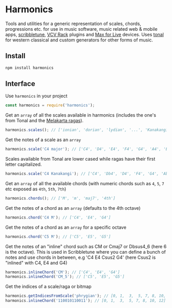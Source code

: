 # Harmonics

Tools and utilities for a generic representation of scales, chords, progressions etc. for use in music software, music related web & mobile apps, [scribbletune](https://scribbletune.com), [VCV Rack](https://vcvrack.com/) plugins and [Max for Live](https://www.ableton.com/en/live/max-for-live/) devices. Uses [tonal](https://github.com/tonaljs/tonal) for western classical and custom generators for other forms of music.

## Install

```bash
npm install harmonics
```

## Interface

Use `harmonics` in your project

```javascript
const harmonics = require('harmonics');
```

Get an `array` of all the scales available in harmonics (includes the one's from Tonal and the [Melakarta ragas](https://en.wikipedia.org/wiki/Melakarta)).

```javascript
harmonics.scales(); // ['ionian', 'dorian', 'lydian', '...', 'Kanakangi', 'Ratnangi', '...']
```

Get the notes of a scale as an `array`

```javascript
harmonics.scale('C4 major'); // ['C4', 'D4', 'E4', 'F4', 'G4', 'A4', 'B4']
```

Scales available from Tonal are lower cased while ragas have their first letter capitalized.

```javascript
harmonics.scale('C4 Kanakangi'); // ['C4', 'Db4', 'D4', 'F4', 'G4', 'Ab4', 'A4']
```

Get an `array` of all the available chords (with numeric chords such as `4`, `5`, `7` etc exposed as `4th`, `5th`, `7th`)

```javascript
harmonics.chords(); // ['M', 'm', 'maj7', '4th']
```

Get the notes of a chord as an `array` (defaults to the 4th octave)

```javascript
harmonics.chord('C4 M'); // ['C4', 'E4', 'G4']
```

Get the notes of a chord as an `array` for a specific octave

```javascript
harmonics.chord('C5 M'); // ['C5', 'E5', 'G5']
```

Get the notes of an "inline" chord such as CM or Cmaj7 or Dbsus4_6 (here 6 is the octave). This is used in Scribbletune where you can define a bunch of notes and use chords in between, e.g 'C4 E4 Csus2 G4' (here Csus2 is "inlined" with C4, E4 and G4)

```javascript
harmonics.inlineChord('CM'); // ['C4', 'E4', 'G4']
harmonics.inlineChord('CM_5'); // ['C5', 'E5', 'G5']
```

Get the indices of a scale/raga or bitmap

```javascript
harmonics.getIndicesFromScale('phrygian'); // [0, 1,  3,  5, 7, 8, 10, 12]
harmonics.inlineChord('110010110011'); // [0, 1,  3,  5, 7, 8, 10, 12]
```
